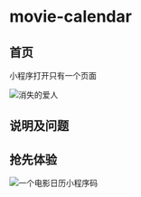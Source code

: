 # movie-calendar


## 首页

小程序打开只有一个页面  
  
![消失的爱人](http://ohl540wt2.bkt.clouddn.com/WX20171014-170959.png)

## 说明及问题

## 抢先体验

![一个电影日历小程序码](http://ohl540wt2.bkt.clouddn.com/movie-calendar.jpg)

